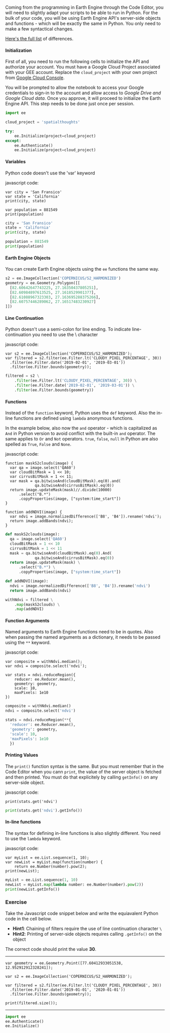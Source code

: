 Coming from the programming in Earth Engine through the Code Editor, you will need to slightly adapt your scripts to be able to run in Python. For the bulk of your code, you will be using Earth Engine API's server-side objects and functions - which will be exactly the same in Python. You only need to make a few syntactical changes.

[Here's the full list](https://developers.google.com/earth-engine/python_install#syntax) of differences.

#### Initialization

First of all, you need to run the following cells to initialize the API and authorize your account. You must have a Google Cloud Project associated with your GEE account. Replace the `cloud_project` with your own project from [Google Cloud Console](https://console.cloud.google.com/).

You will be prompted to allow the notebook to access your Google credentials to sign-in to the account and allow access to *Google Drive and Google Cloud data*. Once you approve, it will proceed to initialize the Earth Engine API. This step needs to be done just once per session.


```python
import ee
```


```python
cloud_project = 'spatialthoughts'

try:
    ee.Initialize(project=cloud_project)
except:
    ee.Authenticate()
    ee.Initialize(project=cloud_project)

```

#### Variables

Python code doesn't use the 'var' keyword

javascript code:
```
var city = 'San Fransico'
var state = 'California'
print(city, state)

var population = 881549
print(population)
```


```python
city = 'San Fransico'
state = 'California'
print(city, state)

population = 881549
print(population)
```

#### Earth Engine Objects

You can create Earth Engine objects using the ``ee`` functions the same way.


```python
s2 = ee.ImageCollection('COPERNICUS/S2_HARMONIZED')
geometry = ee.Geometry.Polygon([[
  [82.60642647743225, 27.16350437805251],
  [82.60984897613525, 27.1618529901377],
  [82.61088967323303, 27.163695288375266],
  [82.60757446289062, 27.16517483230927]
]])
```

#### Line Continuation

Python doesn't use a semi-colon for line ending. To indicate line-continuation you need to use the \\ character

javascript code:
```
var s2 = ee.ImageCollection('COPERNICUS/S2_HARMONIZED');
var filtered = s2.filter(ee.Filter.lt('CLOUDY_PIXEL_PERCENTAGE', 30))
  .filter(ee.Filter.date('2019-02-01', '2019-03-01'))
  .filter(ee.Filter.bounds(geometry));
```


```python
filtered = s2 \
    .filter(ee.Filter.lt('CLOUDY_PIXEL_PERCENTAGE', 30)) \
    .filter(ee.Filter.date('2019-02-01', '2019-03-01')) \
    .filter(ee.Filter.bounds(geometry))
```

#### Functions

Instead of the `function` keyword, Python uses the `def` keyword. Also the in-line functions are defined using `lambda` anonymous functions.

In the example below, also now the `and` operator - which is capitalized as `And` in Python version to avoid conflict with the built-in `and` operator. The same applies to `Or` and `Not` operators. `true`, `false`, `null` in Python are also spelled as `True`, `False` and `None`.

javascript code:
```
function maskS2clouds(image) {
  var qa = image.select('QA60')
  var cloudBitMask = 1 << 10;
  var cirrusBitMask = 1 << 11;
  var mask = qa.bitwiseAnd(cloudBitMask).eq(0).and(
             qa.bitwiseAnd(cirrusBitMask).eq(0))
  return image.updateMask(mask)//.divide(10000)
      .select("B.*")
      .copyProperties(image, ["system:time_start"])
}

function addNDVI(image) {
  var ndvi = image.normalizedDifference(['B8', 'B4']).rename('ndvi');
  return image.addBands(ndvi);
}
```


```python
def maskS2clouds(image):
  qa = image.select('QA60')
  cloudBitMask = 1 << 10
  cirrusBitMask = 1 << 11
  mask = qa.bitwiseAnd(cloudBitMask).eq(0).And(
             qa.bitwiseAnd(cirrusBitMask).eq(0))
  return image.updateMask(mask) \
      .select("B.*") \
      .copyProperties(image, ["system:time_start"])

def addNDVI(image):
  ndvi = image.normalizedDifference(['B8', 'B4']).rename('ndvi')
  return image.addBands(ndvi)

withNdvi = filtered \
    .map(maskS2clouds) \
    .map(addNDVI)
```

#### Function Arguments

Named arguments to Earth Engine functions need to be in quotes. Also when passing the named arguments as a dictionary, it needs to be passed using the `**` keyword.

javascript code:
```
var composite = withNdvi.median();
var ndvi = composite.select('ndvi');

var stats = ndvi.reduceRegion({
    reducer: ee.Reducer.mean(),
    geometry: geometry,
    scale: 10,
    maxPixels: 1e10
})    
```


```python
composite = withNdvi.median()
ndvi = composite.select('ndvi')

stats = ndvi.reduceRegion(**{
  'reducer': ee.Reducer.mean(),
  'geometry': geometry,
  'scale': 10,
  'maxPixels': 1e10
  })
```

#### Printing Values

The `print()` function syntax is the same. But you must remember that in the Code Editor when you cann `print`, the value of the server object is fetched and then printed. You must do that explicitely by calling `getInfo()` on any server-side object.

javascript code:
```
print(stats.get('ndvi')
```


```python
print(stats.get('ndvi').getInfo())
```

#### In-line functions

The syntax for defining in-line functions is also slightly different. You need to use the `lambda` keyword.

javascript code:
```
var myList = ee.List.sequence(1, 10);
var newList = myList.map(function(number) {
    return ee.Number(number).pow(2);
print(newList);
```


```python
myList = ee.List.sequence(1, 10)
newList = myList.map(lambda number: ee.Number(number).pow(2))
print(newList.getInfo())
```

### Exercise

Take the Javascript code snippet below and write the equiavalent Python code in the cell below.

- **Hint1**: Chaining of filters require the use of line continuation character `\`
- **Hint2**: Printing of server-side objects requires calling `.getInfo()` on the object

The correct code should print the value **30**.

---

```
var geometry = ee.Geometry.Point([77.60412933051538, 12.952912912328241]);

var s2 = ee.ImageCollection('COPERNICUS/S2_HARMONIZED');

var filtered = s2.filter(ee.Filter.lt('CLOUDY_PIXEL_PERCENTAGE', 30))
  .filter(ee.Filter.date('2019-01-01', '2020-01-01'))
  .filter(ee.Filter.bounds(geometry));
  
print(filtered.size());
```
---


```python
import ee
ee.Authenticate()
ee.Initialize()
```

